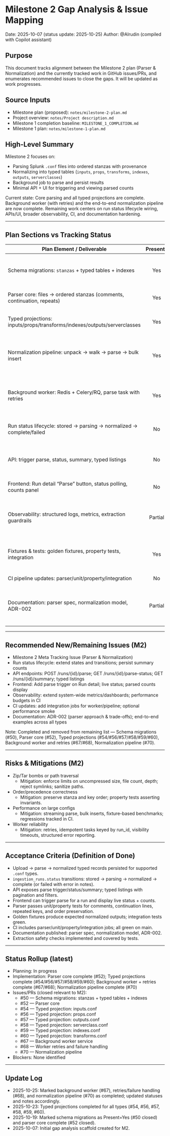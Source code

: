# Milestone 2 Gap Analysis & Issue Mapping

Date: 2025-10-07 (status update: 2025-10-25)
Author: @Alrudin (compiled with Copilot assistant)

## Purpose

This document tracks alignment between the Milestone 2 plan (Parser & Normalization) and the currently tracked work in GitHub issues/PRs, and enumerates recommended issues to close the gaps. It will be updated as work progresses.

## Source Inputs

- Milestone plan (proposed): `notes/milestone-2-plan.md`
- Project overview: `notes/Project description.md`
- Milestone 1 completion baseline: `MILESTONE_1_COMPLETION.md`
- Milestone 1 plan: `notes/milestone-1-plan.md`

## High-Level Summary

Milestone 2 focuses on:

- Parsing Splunk `.conf` files into ordered stanzas with provenance
- Normalizing into typed tables (`inputs`, `props`, `transforms`, `indexes`, `outputs`, `serverclasses`)
- Background job to parse and persist results
- Minimal API + UI for triggering and viewing parsed counts

Current state: Core parsing and all typed projections are complete. Background worker (with retries) and the end-to-end normalization pipeline are now complete. Remaining work centers on run status lifecycle wiring, APIs/UI, broader observability, CI, and documentation hardening.

---

## Plan Sections vs Tracking Status

| Plan Element / Deliverable                                                    | Present? | Covered By                                                         | Gap / Notes                                                                                 |
|-------------------------------------------------------------------------------|:--------:|--------------------------------------------------------------------|---------------------------------------------------------------------------------------------|
| Schema migrations: `stanzas` + typed tables + indexes                         |   Yes    | #50 (closed, completed)                                            | Delivered via Alembic migrations (002/003). Docs updated; unblocks downstream               |
| Parser core: files → ordered stanzas (comments, continuation, repeats)        |   Yes    | #52 (closed)                                                       | Tokenizer/assembler + comprehensive unit tests delivered                                    |
| Typed projections: inputs/props/transforms/indexes/outputs/serverclasses      |   Yes    | #54, #56, #57, #58, #59, #60 (all closed)                          | Completed for all six types with tests and docs updates                                      |
| Normalization pipeline: unpack → walk → parse → bulk insert                   |   Yes    | #70 (closed)                                                       | End-to-end orchestration complete; bulk insert with provenance and counts                    |
| Background worker: Redis + Celery/RQ, parse task with retries                 |   Yes    | #67 (worker service closed), #68 (retries/failure handling closed) | Worker service, retries/backoff, visibility/health, logs/metrics implemented                |
| Run status lifecycle: stored → parsing → normalized → complete/failed         |   No     | –                                                                  | Extend enums/values and transitions; persist summary counts                                  |
| API: trigger parse, status, summary, typed listings                           |   No     | –                                                                  | Endpoints: POST /runs/{id}/parse, GET /parse-status, GET /summary, typed listings            |
| Frontend: Run detail “Parse” button, status polling, counts panel             |   No     | –                                                                  | Minimal UI to monitor and inspect parsed artifacts                                           |
| Observability: structured logs, metrics, extraction guardrails                |  Partial | #67, #68, #70 (closed)                                             | Worker metrics/logs and pipeline guardrails done; extend system-wide metrics and dashboards  |
| Fixtures & tests: golden fixtures, property tests, integration                |   Yes    | #52, #54, #56, #57, #58, #59, #60, #70 (closed)                    | Parser + typed projection + pipeline integration tests in place                              |
| CI pipeline updates: parser/unit/property/integration                         |   No     | –                                                                  | Add jobs; optional performance smoke                                                         |
| Documentation: parser spec, normalization model, ADR-002                      |  Partial | #52, typed projection issues, #70 (closed)                         | Parser spec and normalization model updated; ADR-002 and end-to-end examples outstanding     |

---

## Recommended New/Remaining Issues (M2)

- Milestone 2 Meta Tracking Issue (Parser & Normalization)
- Run status lifecycle: extend states and transitions; persist summary counts
- API endpoints: POST /runs/{id}/parse; GET /runs/{id}/parse-status; GET /runs/{id}/summary; typed listings
- Frontend: Add parse trigger on Run detail; live status; parsed counts display
- Observability: extend system-wide metrics/dashboards; performance budgets in CI
- CI updates: add integration jobs for worker/pipeline; optional performance smoke
- Documentation: ADR-002 (parser approach & trade-offs); end-to-end examples across all types

Note: Completed and removed from remaining list — Schema migrations (#50), Parser core (#52), Typed projections (#54/#56/#57/#58/#59/#60), Background worker and retries (#67/#68), Normalization pipeline (#70).

---

## Risks & Mitigations (M2)

- Zip/Tar bombs or path traversal
  - Mitigation: enforce limits on uncompressed size, file count, depth; reject symlinks; sanitize paths.
- Order/precedence correctness
  - Mitigation: preserve stanza and key order; property tests asserting invariants.
- Performance on large configs
  - Mitigation: streaming parse, bulk inserts, fixture-based benchmarks; regressions tracked in CI.
- Worker reliability
  - Mitigation: retries, idempotent tasks keyed by run_id, visibility timeouts, structured error reporting.

---

## Acceptance Criteria (Definition of Done)

- Upload → parse → normalized typed records persisted for supported `.conf` types.
- `ingestion_runs.status` transitions: stored → parsing → normalized → complete (or failed with error in notes).
- API exposes parse trigger/status/summary; typed listings with pagination and filters.
- Frontend can trigger parse for a run and display live status + counts.
- Parser passes unit/property tests for comments, continuation lines, repeated keys, and order preservation.
- Golden fixtures produce expected normalized outputs; integration tests green.
- CI includes parser/unit/property/integration jobs; all green on main.
- Documentation published: parser spec, normalization model, ADR-002.
- Extraction safety checks implemented and covered by tests.

---

## Status Rollup (latest)

- Planning: In progress
- Implementation: Parser core complete (#52); Typed projections complete (#54/#56/#57/#58/#59/#60); Background worker + retries complete (#67/#68); Normalization pipeline complete (#70)
- Issues/PRs (closed relevant to M2):
  - #50 — Schema migrations: stanzas + typed tables + indexes
  - #52 — Parser core
  - #54 — Typed projection: inputs.conf
  - #56 — Typed projection: props.conf
  - #57 — Typed projection: outputs.conf
  - #58 — Typed projection: serverclass.conf
  - #59 — Typed projection: indexes.conf
  - #60 — Typed projection: transforms.conf
  - #67 — Background worker service
  - #68 — Worker retries and failure handling
  - #70 — Normalization pipeline
- Blockers: None identified

---

## Update Log

- 2025-10-25: Marked background worker (#67), retries/failure handling (#68), and normalization pipeline (#70) as completed; updated statuses and notes accordingly.
- 2025-10-23: Typed projections completed for all types (#54, #56, #57, #58, #59, #60).
- 2025-10-19: Marked schema migrations as Present=Yes (#50 closed) and parser core complete (#52 closed).
- 2025-10-07: Initial gap analysis scaffold created for M2.